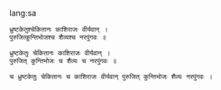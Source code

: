 lang:sa

~~~sloka
ध्रुष्टकेतुश्चेकितानः काशिराजः वीर्यवान् ।
पुरुजित्कुन्तिभोजश्च शैव्यश्च नरपुंगवः ॥
~~~

~~~padachhed
ध्रुष्टकेतुः चेकितानः काशिराजः वीर्यवान् ।
पुरुजित् कुन्तिभोजः च शैव्यः च नरपुंगवः ॥
~~~

~~~anvaya
च ध्रुष्टकेतुः चेकितानः च काशिराजः वीर्यवान् पुरुजित् कुन्तिभोजः शैव्यः नरपुंगवः ।
~~~

